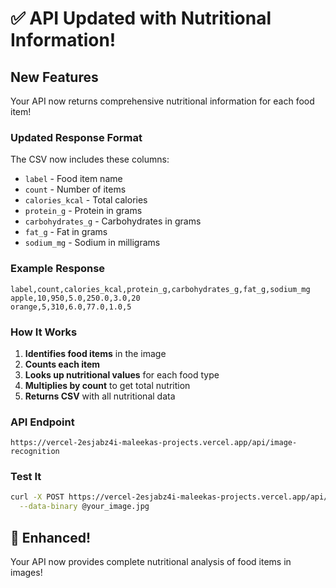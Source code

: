 # ✅ API Updated with Nutritional Information!

## New Features

Your API now returns comprehensive nutritional information for each food item!

### Updated Response Format

The CSV now includes these columns:
- `label` - Food item name
- `count` - Number of items
- `calories_kcal` - Total calories
- `protein_g` - Protein in grams
- `carbohydrates_g` - Carbohydrates in grams
- `fat_g` - Fat in grams
- `sodium_mg` - Sodium in milligrams

### Example Response

```csv
label,count,calories_kcal,protein_g,carbohydrates_g,fat_g,sodium_mg
apple,10,950,5.0,250.0,3.0,20
orange,5,310,6.0,77.0,1.0,5
```

### How It Works

1. **Identifies food items** in the image
2. **Counts each item** 
3. **Looks up nutritional values** for each food type
4. **Multiplies by count** to get total nutrition
5. **Returns CSV** with all nutritional data

### API Endpoint
```
https://vercel-2esjabz4i-maleekas-projects.vercel.app/api/image-recognition
```

### Test It

```bash
curl -X POST https://vercel-2esjabz4i-maleekas-projects.vercel.app/api/image-recognition \
  --data-binary @your_image.jpg
```

## 🎉 Enhanced!

Your API now provides complete nutritional analysis of food items in images!
